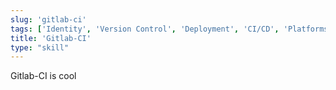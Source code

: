 ```yaml
---
slug: 'gitlab-ci'
tags: ['Identity', 'Version Control', 'Deployment', 'CI/CD', 'Platforms']
title: 'Gitlab-CI'
type: "skill"
---
```


Gitlab-CI is cool